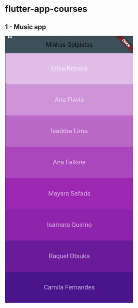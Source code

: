 # flutter-app-courses


## 1 - Music app
![alt text](https://github.com/CamilaFernandesdev/flutter-app-courses/blob/main/assets/Captura%20de%20tela%202023-04-15%20023631.png)

